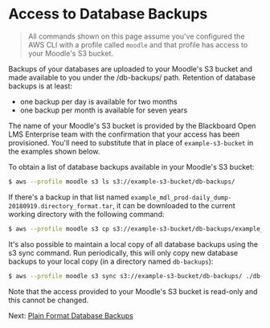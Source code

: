 # Access to Database Backups

> All commands shown on this page assume you've configured the AWS CLI with
> a profile called `moodle` and that profile has access to your Moodle's S3
> bucket.

Backups of your databases are uploaded to your Moodle's S3 bucket and made
available to you under the /db-backups/ path.  Retention of database backups
is at least:

* one backup per day is available for two months
* one backup per month is available for seven years

The name of your Moodle's S3 bucket is provided by the Blackboard Open LMS
Enterprise team with the confirmation that your access has been provisioned.
You'll need to substitute that in place of `example-s3-bucket` in the
examples shown below.

To obtain a list of database backups available in your Moodle's S3 bucket:

```bash
$ aws --profile moodle s3 ls s3://example-s3-bucket/db-backups/
```

If there's a backup in that list named
`example_mdl_prod-daily_dump-20180919.directory_format.tar`, it can be
downloaded to the current working directory with the following command:

```bash
$ aws --profile moodle s3 cp s3://example-s3-bucket/db-backups/example_mdl_prod-daily_dump-20180919.directory_format.tar .
```

It's also possible to maintain a local copy of all database backups using
the s3 sync command.  Run periodically, this will only copy new database
backups to your local copy (in a directory named `db-backups`):

```bash
$ aws --profile moodle s3 sync s3://example-s3-bucket/db-backups/ ./db-backups/
```

Note that the access provided to your Moodle's S3 bucket is read-only and
this cannot be changed.

Next: [Plain Format Database Backups](06-plain-format-backups.md)
